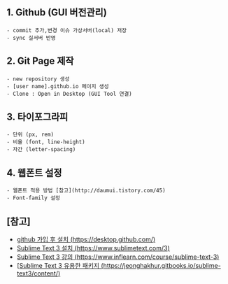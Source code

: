 ## 1. Github (GUI 버전관리)
    - commit 추가,변경 이슈 가상서버(local) 저장
    - sync 실서버 반영

## 2. Git Page 제작
    - new repository 생성
    - [user name].github.io 페이지 생성
    - Clone : Open in Desktop (GUI Tool 연결)

## 3. 타이포그라피
    - 단위 (px, rem)
    - 비율 (font, line-height)
    - 자간 (letter-spacing)

## 4. 웹폰트 설정
    - 웹폰트 적용 방법 [참고](http://daumui.tistory.com/45)
    - Font-family 설정

## [참고]
- [github 가입 후 설치 (https://desktop.github.com/)](https://desktop.github.com/)<br>
- [Sublime Text 3 설치 (https://www.sublimetext.com/3)](https://www.sublimetext.com/3)<br>
- [Sublime Text 3 강의 (https://www.inflearn.com/course/sublime-text-3)](https://www.inflearn.com/course/sublime-text-3-%EB%A7%88%EC%8A%A4%ED%84%B0%EB%A7%81-%EC%BD%94%EC%8A%A4/)
- [[Sublime Text 3 유용한 패키지 (https://jeonghakhur.gitbooks.io/sublime-text3/content/)](https://jeonghakhur.gitbooks.io/sublime-text3/content/)